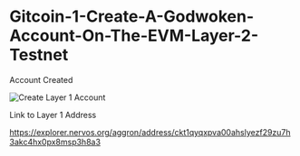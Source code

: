 # Gitcoin-1-Create-A-Godwoken-Account-On-The-EVM-Layer-2-Testnet

Account Created 

![Create Layer 1 Account](https://user-images.githubusercontent.com/6120288/128674874-f0dd934e-05d2-469b-8683-55eff3695034.png)

Link to Layer 1 Address

https://explorer.nervos.org/aggron/address/ckt1qyqxpva00ahslyezf29zu7h3akc4hx0px8msp3h8a3

